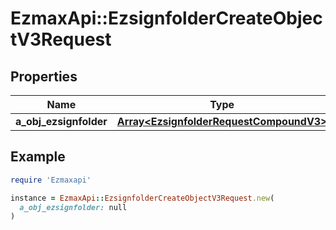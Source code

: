 # EzmaxApi::EzsignfolderCreateObjectV3Request

## Properties

| Name | Type | Description | Notes |
| ---- | ---- | ----------- | ----- |
| **a_obj_ezsignfolder** | [**Array&lt;EzsignfolderRequestCompoundV3&gt;**](EzsignfolderRequestV3.md) |  |  |

## Example

```ruby
require 'Ezmaxapi'

instance = EzmaxApi::EzsignfolderCreateObjectV3Request.new(
  a_obj_ezsignfolder: null
)
```

